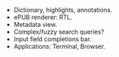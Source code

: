 - Dictionary, highlights, annotations.
- ePUB renderer: RTL.
- Metadata view.
- Complex/fuzzy search queries?
- Input field completions bar.
- Applications: Terminal, Browser.
